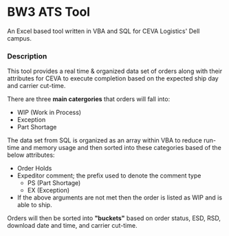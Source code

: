 # BW3 ATS Tool
An Excel based tool written in VBA and SQL for CEVA Logistics' Dell campus. 
### Description
This tool provides a real time & organized data set of orders along with their attributes for CEVA to execute completion based on the expected ship day and carrier cut-time.

There are three **main catergories** that orders will fall into:
 - WIP (Work in Process)
 - Exception
 - Part Shortage
 
The data set from SQL is organized as an array within VBA to reduce run-time and memory usage and then sorted into these categories based of the below attributes:
- Order Holds
- Expeditor comment; the prefix used to denote the comment type
  - PS (Part Shortage)
  - EX (Exception)
- If the above arguments are not met then the order is listed as WIP and is able to ship.

Orders will then be sorted into **"buckets"** based on order status, ESD, RSD, download date and time, and carrier cut-time. 
